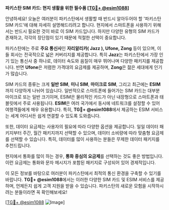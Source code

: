 **파키스탄 SIM 카드: 현지 생활을 위한 필수품 [[TG💪+ @esim1088](https://t.me/s/esim1088)]**

안녕하세요! 오늘은 여러분이 파키스탄에서 생활할 때 반드시 알아두어야 할 '파키스탄 SIM 카드'에 대해 자세히 설명해드리려고 합니다. 현지에서 스마트폰을 사용하기 위해서는 반드시 필요한 것이 바로 이 SIM 카드입니다. 하지만 다양한 유형의 SIM 카드가 존재하고, 각각의 장단점이 있기 때문에 적절한 선택이 중요합니다.

파키스탄에는 주로 **주요 통신사**인 **자리알리카( Jazz ), Ufone, Zong** 등이 있으며, 이들 회사는 전국적으로 넓은 커버리지를 제공합니다. 특히 **Jazz**는 파키스탄에서 가장 인기 있는 통신사 중 하나로, 데이터 속도와 음질이 매우 뛰어나며 다양한 패키지를 제공합니다. 반면 **Ufone**은 저렴한 가격대의 요금제를 제공하며, **Zong**은 젊은 세대에게 인기가 많습니다.

SIM 카드의 종류는 크게 **일반 SIM**, **미니 SIM**, **마이크로 SIM**, 그리고 최근에는 **ESIM**까지 다양하게 나뉘어 있습니다. 일반적으로 스마트폰에 들어가는 SIM 카드는 대부분 마이크로 또는 일반 크기이며, ESIM은 물리적인 카드가 아닌 내장형으로 스마트폰과 태블릿에서 주로 사용됩니다. **ESIM**은 여러 국가에서 동시에 네트워크를 설정할 수 있어 여행객들에게 매우 유용합니다. 특히, **TG💪+ @esim1088**에서 제공하는 ESIM 서비스는 세계 어디서든 쉽게 연결할 수 있도록 도와줍니다.

또한, 데이터 요금제는 사용자의 필요에 따라 다양한 옵션을 제공합니다. 일일 데이터 패키지부터 주간, 월간 패키지까지 선택할 수 있으며, 데이터 소비량에 따라 맞춤형 요금제를 선택할 수 있습니다. 특히, 데이터를 많이 사용하는 분들은 무제한 데이터 패키지를 추천드립니다. 

현지에서 통화를 많이 하는 경우, **통화 중심의 요금제**를 선택하는 것도 좋은 방법입니다. 이런 요금제는 통화와 문자 메시지가 포함된 패키지로 구성되어 있어 경제적입니다.

이 모든 정보를 바탕으로 여러분이 파키스탄에서 최적의 통신 환경을 구축할 수 있기를 바랍니다. **TG💪+ @esim1088**에서는 이러한 다양한 SIM 카드 및 ESIM 서비스를 제공하며, 언제든지 쉽게 고객 지원을 받을 수 있습니다. 파키스탄의 새로운 모험을 시작하시려는 분들이라면 꼭 확인해보세요!

[[TG💪+ @esim1088](https://t.me/s/esim1088) ![Image](https://i.postimg.cc/Y0z9fWf4/image.png)]